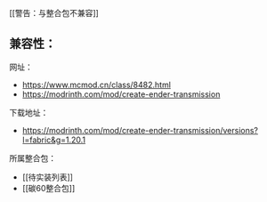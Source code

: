 [[警告：与整合包不兼容]]

兼容性：
- 

网址：
- https://www.mcmod.cn/class/8482.html
- https://modrinth.com/mod/create-ender-transmission

下载地址：
- https://modrinth.com/mod/create-ender-transmission/versions?l=fabric&g=1.20.1

所属整合包：
- [[待实装列表]]
- [[碳60整合包]]